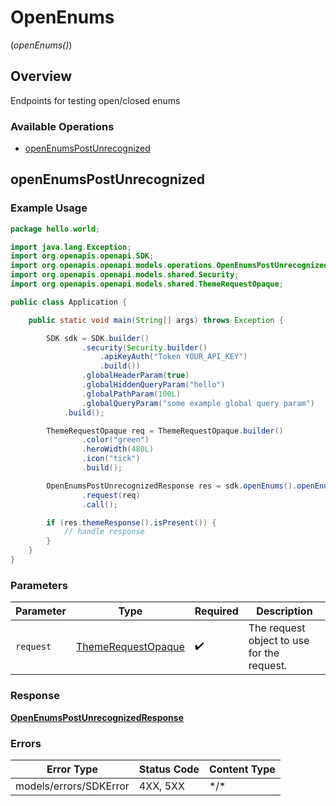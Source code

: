 # OpenEnums
(*openEnums()*)

## Overview

Endpoints for testing open/closed enums

### Available Operations

* [openEnumsPostUnrecognized](#openenumspostunrecognized)

## openEnumsPostUnrecognized

### Example Usage

```java
package hello.world;

import java.lang.Exception;
import org.openapis.openapi.SDK;
import org.openapis.openapi.models.operations.OpenEnumsPostUnrecognizedResponse;
import org.openapis.openapi.models.shared.Security;
import org.openapis.openapi.models.shared.ThemeRequestOpaque;

public class Application {

    public static void main(String[] args) throws Exception {

        SDK sdk = SDK.builder()
                .security(Security.builder()
                    .apiKeyAuth("Token YOUR_API_KEY")
                    .build())
                .globalHeaderParam(true)
                .globalHiddenQueryParam("hello")
                .globalPathParam(100L)
                .globalQueryParam("some example global query param")
            .build();

        ThemeRequestOpaque req = ThemeRequestOpaque.builder()
                .color("green")
                .heroWidth(480L)
                .icon("tick")
                .build();

        OpenEnumsPostUnrecognizedResponse res = sdk.openEnums().openEnumsPostUnrecognized()
                .request(req)
                .call();

        if (res.themeResponse().isPresent()) {
            // handle response
        }
    }
}
```

### Parameters

| Parameter                                                       | Type                                                            | Required                                                        | Description                                                     |
| --------------------------------------------------------------- | --------------------------------------------------------------- | --------------------------------------------------------------- | --------------------------------------------------------------- |
| `request`                                                       | [ThemeRequestOpaque](../../models/shared/ThemeRequestOpaque.md) | :heavy_check_mark:                                              | The request object to use for the request.                      |

### Response

**[OpenEnumsPostUnrecognizedResponse](../../models/operations/OpenEnumsPostUnrecognizedResponse.md)**

### Errors

| Error Type             | Status Code            | Content Type           |
| ---------------------- | ---------------------- | ---------------------- |
| models/errors/SDKError | 4XX, 5XX               | \*/\*                  |